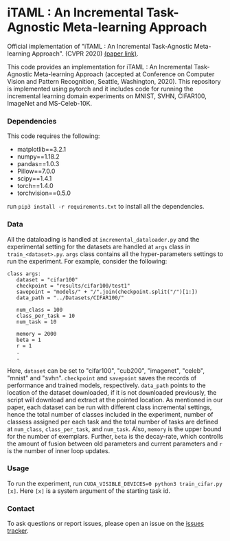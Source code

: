 # iTAML : An Incremental Task-Agnostic Meta-learning Approach
Official implementation of "iTAML : An Incremental Task-Agnostic Meta-learning Approach". (CVPR 2020) [(paper link)](http://papers.nips.cc/paper/9429-random-path-selection-for-continual-learning). 


This code provides an implementation for iTAML : An Incremental Task-Agnostic Meta-learning Approach (accepted at Conference on Computer Vision and Pattern Recognition, Seattle, Washington, 2020). This repository is implemented using pytorch and it includes code for running the incremental learning domain experiments on MNIST, SVHN, CIFAR100, ImageNet and MS-Celeb-10K.


### Dependencies
This code requires the following:
* matplotlib==3.2.1
* numpy==1.18.2
* pandas==1.0.3
* Pillow==7.0.0
* scipy==1.4.1
* torch==1.4.0
* torchvision==0.5.0

run `pip3 install -r requirements.txt` to install all the dependencies. 

### Data
All the dataloading is handled at `incremental_dataloader.py` and the experimental setting for the datasets are handled at `args` class in `train_<dataset>.py`. `args` class contains all the hyper-parameters settings to run the experiment. For example, consider the following:
   
 ``` 
class args:
    dataset = "cifar100"
    checkpoint = "results/cifar100/test1"
    savepoint = "models/" + "/".join(checkpoint.split("/")[1:])
    data_path = "../Datasets/CIFAR100/"
    
    num_class = 100
    class_per_task = 10
    num_task = 10

    memory = 2000
    beta = 1
    r = 1
    .
    .
```
Here, `dataset` can be set to "cifar100", "cub200", "imagenet", "celeb", "mnist" and "svhn". `checkpoint` and `savepoint` saves the records of performance and trained models, respectively. `data_path` points to the location of the dataset downloaded, if it is not downloaded previously, the script will download and extract at the pointed location. As mentioned in our paper, each dataset can be run with different class incremental settings, hence the total number of classes included in the experiment, number of classess assigned per each task and the total number of tasks are defined at `num_class`,  `class_per_task`, and `num_task`. Also, `memory` is the upper bound for the number of exemplars. Further, `beta` is the decay-rate, which controlls the amount of fusion between old parameters and current parameters and `r` is the number of inner loop updates.
    
### Usage
To run the experiment, run `CUDA_VISIBLE_DEVICES=0 python3 train_cifar.py [x]`. Here `[x]` is a system argument of the starting task id. 

### Contact
To ask questions or report issues, please open an issue on the [issues tracker](https://github.com/brjathu/iTAML/issues).

